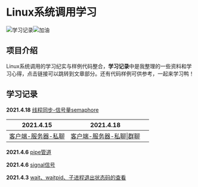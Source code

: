 # Linux系统调用学习

![学习记录](https://ae01.alicdn.com/kf/Ua0688fd0dbaf4880bb077f25d835f358m.jpg)![加油](https://ae01.alicdn.com/kf/Uaa6ab921383b4e2590746c6beb6382580.jpg)

## 项目介绍

Linux系统调用的学习纪实与样例代码整合，**学习记录**中是我整理的一些资料和学习心得，点击链接可以跳转到文章部分。还有代码样例可供参考，一起来学习鸭！

## 学习记录

**2021.4.18** [线程同步-信号量semaphore](https://github.com/fjnucym/LinuxSystemCallDemo/blob/master/article/semaphore.md) 

| **2021.4.15**                                                | **2021.4.18**                                                |      |
| ------------------------------------------------------------ | ------------------------------------------------------------ | ---- |
| [客户端-服务器-私聊](https://github.com/fjnucym/LinuxSystemCallDemo/blob/master/article/client_server.md) | [客户端-服务器-私聊\|群聊](https://github.com/fjnucym/LinuxSystemCallDemo/blob/master/article/client_server.md) |      |

**2021.4.6**  [pipe管道](https://github.com/fjnucym/LinuxSystemCallDemo/blob/master/article/pipeline.md)

**2021.4.6**  [signal信号](https://github.com/fjnucym/LinuxSystemCallDemo/blob/master/article/signal.md)  

**2021.4.3**  [wait、waitpid、子进程退出状态码的查看](https://github.com/fjnucym/LinuxSystemCallDemo/blob/master/project/wait_waitpid_demo.cpp)



